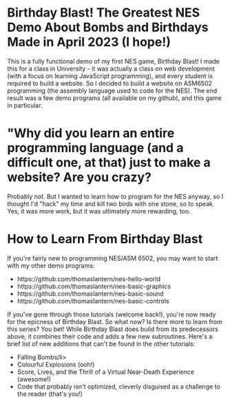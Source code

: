 <h1>Birthday Blast! The Greatest NES Demo About Bombs and Birthdays Made in April 2023 (I hope!)</h1>

This is a fully functional demo of my first NES game, Birthday Blast! I made this for a class in University - it was actually a class on web development (with a focus on learning JavaScript programming), and every student is required to build a website. So I decided to build a website on ASM6502 programming (the assembly language used to code for the NES). The end result was a few demo programs (all available on my github), and this game in particular.

<h1>"Why did you learn an entire programming language (and a difficult one, at that) just to make a website? Are you crazy?</h1>

Probably not. But I wanted to learn how to program for the NES anyway, so I thought I'd "hack" my time and kill two birds with one stone, so to speak. Yes, it was more work, but it was ultimately more rewarding, too.

<h1>How to Learn From Birthday Blast</h1>
If you're fairly new to programming NES/ASM 6502, you may want to start with my other demo programs:
<ul>
<li>https://github.com/thomaslantern/nes-hello-world</li>
<li>https://github.com/thomaslantern/nes-basic-graphics</li>
<li>https://github.com/thomaslantern/nes-basic-sound</li>
<li>https://github.com/thomaslantern/nes-basic-controls</li>
</ul>

If you've gone through those tutorials (welcome back!), you're now ready for the epicness of Birthday Blast. So what now? Is there more to learn from this series? You bet! While Birthday Blast does build from its predecessors above, it combines their code and adds a few new subroutines. Here's a brief list of new additions that can't be found in the other tutorials:
<ul>
<li>Falling Bombs/li>
<li>Colourful Explosions (ooh!)</li>
<li>Score, Lives, and the Thrill of a Virtual Near-Death Experience (awesome!)</li>
<li>Code that probably isn't optimized, cleverly disguised as a challenge to the reader (that's you!)</li>
</ul>

